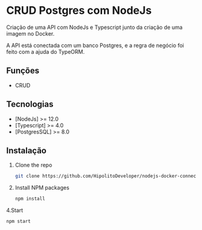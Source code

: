 # CRUD Postgres com NodeJs
Criação de uma API com NodeJs e Typescript junto da criação de uma imagem no Docker.

A API está conectada com um banco Postgres, e a regra de negócio foi feito com a ajuda do TypeORM.

## Funções
- CRUD

## Tecnologias
- [NodeJs] >= 12.0
- [Typescript] >= 4.0
- [PostgresSQL] >= 8.0

## Instalação

1. Clone the repo
   ```sh
   git clone https://github.com/HipolitoDeveloper/nodejs-docker-connection-database
   ```
3. Install NPM packages
   ```sh
   npm install
   ```
4.Start
   ```sh
   npm start
   ```
